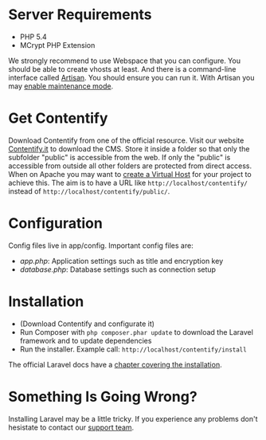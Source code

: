 # Server Requirements

* PHP 5.4
* MCrypt PHP Extension

We strongly recommend to use Webspace that you can configure. You should be able to create vhosts at least. And there is a command-line interface called [Artisan](http://laravel.com/docs/artisan). You should ensure you can run it. With Artisan you may [enable maintenance mode](http://laravel.com/docs/configuration#maintenance-mode).

# Get Contentify

Download Contentify from one of the official resource. Visit our website [Contentify.it](http://contentify.it/) to download the CMS. Store it inside a folder so that only the subfolder "public" is accessible from the web. If only the "public" is accessible from outside all other folders are protected from direct access. When on Apache you may want to [create a
Virtual Host](http://laravel-recipes.com/recipes/25) for your project to achieve this. The aim is to have a URL like `http://localhost/contentify/` instead of `http://localhost/contentify/public/`.

# Configuration

Config files live in app/config. Important config files are:

* *app.php*: Application settings such as title and encryption key
* *database.php*: Database settings such as connection setup

# Installation

* (Download Contentify and configurate it)
* Run Composer with `php composer.phar update` to download the Laravel framework and to update dependencies
* Run the installer. Example call: `http://localhost/contentify/install`

The official Laravel docs have a [chapter covering the installation](http://laravel.com/docs/installation).

# Something Is Going Wrong?

Installing Laravel may be a little tricky. If you experience any problems don't hesistate to contact our [support team](http://contentify.it/support).